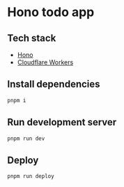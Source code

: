# Hono todo app

## Tech stack

- [Hono](https://hono.dev/)
- [Cloudflare Workers](https://workers.cloudflare.com/)

## Install dependencies

```bash
pnpm i
```

## Run development server

```bash
pnpm run dev
```

## Deploy

```bash
pnpm run deploy
```
